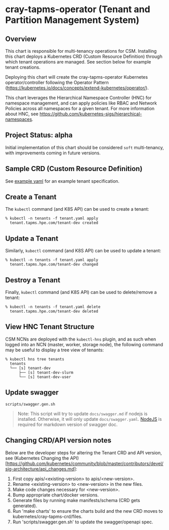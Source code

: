 # cray-tapms-operator (Tenant and Partition Management System)

## Overview

This chart is responsible for multi-tenancy operations for CSM.  Installing this chart deploys a Kubernetes CRD (Custom Resource Definition) through which tenant operations are managed.  See section below for example tenant creations.

Deploying this chart will create the cray-tapms-operator Kubernetes operator/controller following the Operator Pattern (https://kubernetes.io/docs/concepts/extend-kubernetes/operator/).

This chart leverages the Hierarchical Namespace Controller (HNC) for namespace management, and can apply policies like RBAC and Network Policies across all namespaces for a given tenant.  For more information about HNC, see https://github.com/kubernetes-sigs/hierarchical-namespaces.

## Project Status: alpha

Initial implementation of this chart should be considered `soft` multi-tenancy, with improvements coming in future versions.

## Sample CRD (Custom Resource Definition)

See [example yaml](./config/samples/tapms.hpe.com_v1alpha1_tenant.yaml) for an example tenant specification.

## Create a Tenant

The `kubectl` command (and K8S API) can be used to create a tenant:

```
% kubectl -n tenants -f tenant.yaml apply
  tenant.tapms.hpe.com/tenant-dev created
```

## Update a Tenant

Similarly, `kubectl` command (and K8S API) can be used to update a tenant:

```
% kubectl -n tenants -f tenant.yaml apply
  tenant.tapms.hpe.com/tenant-dev changed
```

## Destroy a Tenant

Finally, `kubectl` command (and K8S API) can be used to delete/remove a tenant:

```
% kubectl -n tenants -f tenant.yaml delete
  tenant.tapms.hpe.com/tenant-dev deleted
```

## View HNC Tenant Structure

CSM NCNs are deployed with the `kubectl-hns` plugin, and as such when logged into an NCN (master, worker, storage node), the following command may be useful to display a tree view of tenants:

```
% kubectl hns tree tenants
  tenants
  └── [s] tenant-dev
      ├── [s] tenant-dev-slurm
      └── [s] tenant-dev-user
```

## Update swagger

   ```
   scripts/swagger.gen.sh
   ```
   > Note: This script will try to update `docs/swagger.md` if nodejs is installed. Otherwise, it will only update `docs/swagger.yaml`.  [NodeJS](https://nodejs.org/en/download/) is required for markdown version of swagger doc.

## Changing CRD/API version notes

Below are the developer steps for altering the Tenant CRD and API version, see (Kubernetes Changing the API)[https://github.com/kubernetes/community/blob/master/contributors/devel/sig-architecture/api_changes.md]:

1. First copy apis/&lt;existing-version&gt; to apis/&lt;new-version&gt;.
1. Rename &lt;existing-version&gt; to &lt;new-version&gt; in the new files.
1. Make code changes necessary for &lt;new-version&gt;.
1. Bump appropriate chart/docker versions.
1. Generate files by running make manifests/schema (CRD gets generated).
1. Run 'make charts' to ensure the charts build and the new CRD moves to kubernetes/cray-tapms-crd/files.
1. Run 'scripts/swagger.gen.sh' to update the swagger/openapi spec.
